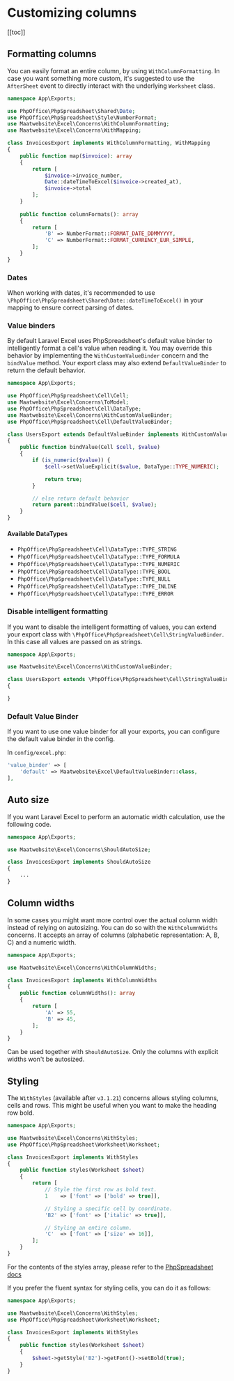 # Customizing columns

[[toc]]

## Formatting columns

You can easily format an entire column, by using `WithColumnFormatting`.
In case you want something more custom, it's suggested to use the `AfterSheet` event to directly interact with the underlying `Worksheet` class.

```php
namespace App\Exports;

use PhpOffice\PhpSpreadsheet\Shared\Date;
use PhpOffice\PhpSpreadsheet\Style\NumberFormat;
use Maatwebsite\Excel\Concerns\WithColumnFormatting;
use Maatwebsite\Excel\Concerns\WithMapping;

class InvoicesExport implements WithColumnFormatting, WithMapping
{
    public function map($invoice): array
    {
        return [
            $invoice->invoice_number,
            Date::dateTimeToExcel($invoice->created_at),
            $invoice->total
        ];
    }
    
    public function columnFormats(): array
    {
        return [
            'B' => NumberFormat::FORMAT_DATE_DDMMYYYY,
            'C' => NumberFormat::FORMAT_CURRENCY_EUR_SIMPLE,
        ];
    }
}
```

### Dates

When working with dates, it's recommended to use `\PhpOffice\PhpSpreadsheet\Shared\Date::dateTimeToExcel()` in your mapping
to ensure correct parsing of dates.

### Value binders

By default Laravel Excel uses PhpSpreadsheet's default value binder to intelligently format a cell's value when reading it. You may override this behavior by implementing the `WithCustomValueBinder` concern and the `bindValue` method. Your export class may also extend `DefaultValueBinder` to return the default behavior.

```php
namespace App\Exports;

use PhpOffice\PhpSpreadsheet\Cell\Cell;
use Maatwebsite\Excel\Concerns\ToModel;
use PhpOffice\PhpSpreadsheet\Cell\DataType;
use Maatwebsite\Excel\Concerns\WithCustomValueBinder;
use PhpOffice\PhpSpreadsheet\Cell\DefaultValueBinder;

class UsersExport extends DefaultValueBinder implements WithCustomValueBinder
{
    public function bindValue(Cell $cell, $value)
    {
        if (is_numeric($value)) {
            $cell->setValueExplicit($value, DataType::TYPE_NUMERIC);

            return true;
        }

        // else return default behavior
        return parent::bindValue($cell, $value);
    }
}
```

#### Available DataTypes 

* `PhpOffice\PhpSpreadsheet\Cell\DataType::TYPE_STRING`
* `PhpOffice\PhpSpreadsheet\Cell\DataType::TYPE_FORMULA`
* `PhpOffice\PhpSpreadsheet\Cell\DataType::TYPE_NUMERIC`
* `PhpOffice\PhpSpreadsheet\Cell\DataType::TYPE_BOOL`
* `PhpOffice\PhpSpreadsheet\Cell\DataType::TYPE_NULL`
* `PhpOffice\PhpSpreadsheet\Cell\DataType::TYPE_INLINE`
* `PhpOffice\PhpSpreadsheet\Cell\DataType::TYPE_ERROR`

### Disable intelligent formatting

If you want to disable the intelligent formatting of values, you can extend your export class with  `\PhpOffice\PhpSpreadsheet\Cell\StringValueBinder`. In this case all values are passed on as strings.

```php
namespace App\Exports;

use Maatwebsite\Excel\Concerns\WithCustomValueBinder;

class UsersExport extends \PhpOffice\PhpSpreadsheet\Cell\StringValueBinder implements WithCustomValueBinder
{

}
```

### Default Value Binder

If you want to use one value binder for all your exports, you can configure the default value binder in the config.

In `config/excel.php`:

```php
'value_binder' => [
    'default' => Maatwebsite\Excel\DefaultValueBinder::class,
],
```

## Auto size

If you want Laravel Excel to perform an automatic width calculation, use the following code. 

```php
namespace App\Exports;

use Maatwebsite\Excel\Concerns\ShouldAutoSize;

class InvoicesExport implements ShouldAutoSize
{
    ...
}
```

## Column widths

In some cases you might want more control over the actual column width instead of relying on autosizing. You can do so with the `WithColumnWidths` concerns. It accepts an array of columns (alphabetic representation: A, B, C) and a numeric width.

```php
namespace App\Exports;

use Maatwebsite\Excel\Concerns\WithColumnWidths;

class InvoicesExport implements WithColumnWidths
{
    public function columnWidths(): array
    {
        return [
            'A' => 55,
            'B' => 45,            
        ];
    }
}
```

Can be used together with `ShouldAutoSize`. Only the columns with explicit widths won't be autosized. 

## Styling

The `WithStyles` (available after `v3.1.21`) concerns allows styling columns, cells and rows. This might be useful when you want to make the heading row bold.

```php
namespace App\Exports;

use Maatwebsite\Excel\Concerns\WithStyles;
use PhpOffice\PhpSpreadsheet\Worksheet\Worksheet;

class InvoicesExport implements WithStyles
{
    public function styles(Worksheet $sheet)
    {
        return [
            // Style the first row as bold text.
            1    => ['font' => ['bold' => true]],

            // Styling a specific cell by coordinate.
            'B2' => ['font' => ['italic' => true]],

            // Styling an entire column.
            'C'  => ['font' => ['size' => 16]],
        ];
    }
}
```

For the contents of the styles array, please refer to the [PhpSpreadsheet docs](https://phpspreadsheet.readthedocs.io/en/latest/topics/recipes/#valid-array-keys-for-style-applyfromarray)

If you prefer the fluent syntax for styling cells, you can do it as follows:

```php
namespace App\Exports;

use Maatwebsite\Excel\Concerns\WithStyles;
use PhpOffice\PhpSpreadsheet\Worksheet\Worksheet;

class InvoicesExport implements WithStyles
{
    public function styles(Worksheet $sheet)
    {
        $sheet->getStyle('B2')->getFont()->setBold(true);
    }
}
```
